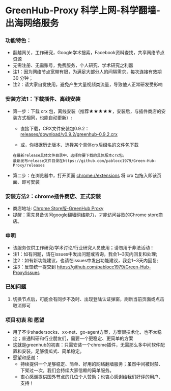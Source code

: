 # GreenHub-Proxy 科学上网-科学翻墙-出海网络服务

### 功能特色：
 - 翻越网关，工作研究，Google学术搜索，Facebook资料查找，共享网络节点资源
 - 无需注册、无需账号，免费服务，个人研究、学术研究之利器
 - 注1：因为网络节点宽带有限，为满足大部分人的间隔需求，每次连接有效期 30 分钟；
 - 注2：请大家自觉使用，避免产生大量视频类流量，导致他人正常研发受影响

### 安装方法1：下载插件、离线安装
* 第一步：下载 crx 包，离线安装（推荐★★★★★，安装后，与插件商店的安装方式相同，也能自动更新）:

  * 直接下载，CRX文件安装包0.9.2：[releases/download/v0.9.2/greenhub-0.9.2.crx](https://github.com/pablocc1979/Green-Hub-Proxy/releases/download/v0.9.2/greenhub-0.9.2.crx)
  
  * 或，你根据历史版本、选择某个具体crx后缀名的文件包下载
  ```
  在最新release具体文件目录中、选择你要下载的具体版本crx包。
  最新发布release文件目录在https://github.com/pablocc1979/Green-Hub-Proxy/releases
  ```
  
* 第二步：在浏览器中，打开页面 [chrome://extensions](chrome://extensions) 
将 crx 包拖入即该页面、即可安装

   
   
### 安装方法2：chrome插件商店、正式安装
* 商店地址: [Chrome Store版-GreenHub Proxy](https://chrome.google.com/webstore/detail/greenhub-proxy/knmhokeiipedacnhpjklbjmfgedfohco)
* 提醒：需先具备访问google翻墙网络能力，才能访问谷歌的Chrome store商店。
   
### 申明
* 该服务仅供工作研究/学术讨论/行业研究人员使用；请勿用于非法活动！
* 注1：如有问题，请在issues中发出问题或咨询，我会1~3天内回复和处理; 
* 注2：如有新功能建议，也请在issues中发出功能建议，我会1~3天内回复; 
* 注3：反馈统一提交到 https://github.com/pablocc1979/Green-Hub-Proxy/issues

### 已知问题
1. 切换节点后，可能会有同步不及时、出现登陆认证弹窗，刷新当前页面或点击取消即可

### 项目初衷 和 愿望
 * 用了不少shadersocks、xx-net、go-agent方案，方案很技术化，也不太稳定；普通科研和行业朋友们，需要一个更稳定、更简单的方案
 * 这就是greenhub的初衷：只需安装一个chrome插件，无需那么多中间软件配置和安装，足够傻瓜式、简单稳定。
 * 愿望和感谢：
   * 持续提供一个足够稳定、简单、好用的网络翻墙服务；虽然中间被封禁、下架过一次，我们会持续大家信赖的简单服务。
   * 衷心感谢提供国外节点的几位个人赞助；也衷心感谢给我们好评的用户、支持！

